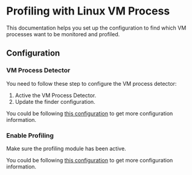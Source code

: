 # Profiling with Linux VM Process

This documentation helps you set up the configuration to find which VM processes want to be monitored and profiled.

## Configuration

### VM Process Detector

You need to follow these step to configure the VM process detector:
1. Active the VM Process Detector.
2. Update the finder configuration.

You could be following [this configuration](../../../configuration/process_discovery/vm.md) to get more configuration information.

### Enable Profiling

Make sure the profiling module has been active.

You could be following [this configuration](../../../configuration/profiling.md) to get more configuration information.